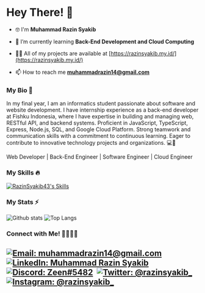 # Hey There! 👋
- 🤓 I'm **Muhammad Razin Syakib**

- 🌱 I’m currently learning **Back-End Development and Cloud Computing**

- 👨‍💻 All of my projects are available at [https://razinsyakib.my.id/](https://razinsyakib.my.id/) 

- 📫 How to reach me **muhammadrazin14@gmail.com**

### My Bio 📄
In my final year, I am an informatics student passionate about software and website development. I have internship experience as a back-end developer at Fishku Indonesia, where I have expertise in building and managing web, RESTful API, and backend systems. Proficient in JavaScript, TypeScript, Express, Node.js, SQL, and Google Cloud Platform. Strong teamwork and communication skills with a commitment to continuous learning. Eager to contribute to innovative technology projects and organizations. 💻🌱

Web Developer | Back-End Engineer | Software Engineer | Cloud Engineer

### My Skills 🔥
[![RazinSyakib43's Skills](https://skillicons.dev/icons?i=js,ts,nodejs,express,postgres,redis,supabase,sequelize,firebase,postman,linux,ubuntu,docker,gcp,astro,react,tailwind,git)](https://skillicons.dev)

### My Stats ⚡
![Github stats](https://github-readme-stats.vercel.app/api?username=razinsyakib43&theme=blueberry&count_private=true&hide_border=true&line_height=20) 
![Top Langs](https://github-readme-stats.vercel.app/api/top-langs/?username=RazinSyakib43&hide=php,html,css,hack,java,c%2B%2B,Objective%2DC,Objective%2DC%2B%2B,ruby,starlark,cmake&exclude_repo=New-ParentCare,SekawanVehicle,Zeen-Blog,nyobarevert&layout=compact&theme=blueberry&count_private=true&hide_border=true) 

### Connect with Me! 🫱🏻‍🫲🏼
[![Email: muhammadrazin14@gmail.com](https://img.shields.io/badge/Gmail-D14836?style=for-the-badge&logo=gmail&logoColor=white)](mailto:muhammadrazin14@gmail.com)&nbsp;
[![LinkedIn: Muhammad Razin Syakib](https://img.shields.io/badge/LinkedIn-0077B5?style=for-the-badge&logo=linkedin&logoColor=white)](https://www.linkedin.com/in/muhammad-razin-syakib/)&nbsp;
[![Discord: Zeen#5482](https://img.shields.io/badge/Discord-7289DA?style=for-the-badge&logo=discord&logoColor=white)](https://discord.com/users/706507324642295809)&nbsp;
[![Twitter: @razinsyakib_](https://img.shields.io/badge/Twitter-1DA1F2?style=for-the-badge&logo=twitter&logoColor=white)](https://twitter.com/razinsyakib_)&nbsp;
[![Instagram: @razinsyakib_](https://img.shields.io/badge/Instagram-E4405F?style=for-the-badge&logo=instagram&logoColor=white)](https://www.instagram.com/razinsyakib_/)&nbsp;
---
